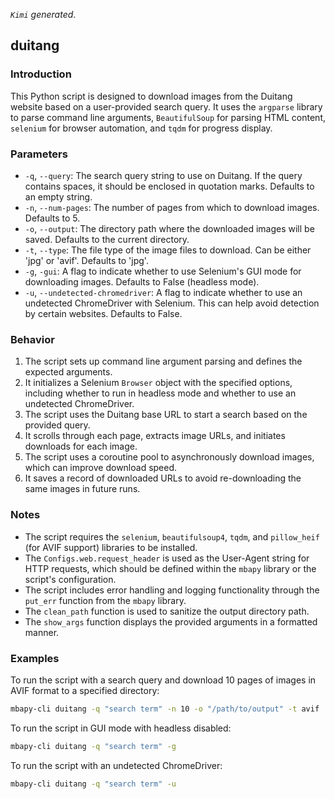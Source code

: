 
*`Kimi` generated*.

## duitang
### Introduction
This Python script is designed to download images from the Duitang website based on a user-provided search query. It uses the `argparse` library to parse command line arguments, `BeautifulSoup` for parsing HTML content, `selenium` for browser automation, and `tqdm` for progress display.

### Parameters
- `-q`, `--query`: The search query string to use on Duitang. If the query contains spaces, it should be enclosed in quotation marks. Defaults to an empty string.
- `-n`, `--num-pages`: The number of pages from which to download images. Defaults to 5.
- `-o`, `--output`: The directory path where the downloaded images will be saved. Defaults to the current directory.
- `-t`, `--type`: The file type of the image files to download. Can be either 'jpg' or 'avif'. Defaults to 'jpg'.
- `-g`, `-gui`: A flag to indicate whether to use Selenium's GUI mode for downloading images. Defaults to False (headless mode).
- `-u`, `--undetected-chromedriver`: A flag to indicate whether to use an undetected ChromeDriver with Selenium. This can help avoid detection by certain websites. Defaults to False.

### Behavior
1. The script sets up command line argument parsing and defines the expected arguments.
2. It initializes a Selenium `Browser` object with the specified options, including whether to run in headless mode and whether to use an undetected ChromeDriver.
3. The script uses the Duitang base URL to start a search based on the provided query.
4. It scrolls through each page, extracts image URLs, and initiates downloads for each image.
5. The script uses a coroutine pool to asynchronously download images, which can improve download speed.
6. It saves a record of downloaded URLs to avoid re-downloading the same images in future runs.

### Notes
- The script requires the `selenium`, `beautifulsoup4`, `tqdm`, and `pillow_heif` (for AVIF support) libraries to be installed.
- The `Configs.web.request_header` is used as the User-Agent string for HTTP requests, which should be defined within the `mbapy` library or the script's configuration.
- The script includes error handling and logging functionality through the `put_err` function from the `mbapy` library.
- The `clean_path` function is used to sanitize the output directory path.
- The `show_args` function displays the provided arguments in a formatted manner.

### Examples
To run the script with a search query and download 10 pages of images in AVIF format to a specified directory:
```bash
mbapy-cli duitang -q "search term" -n 10 -o "/path/to/output" -t avif
```

To run the script in GUI mode with headless disabled:
```bash
mbapy-cli duitang -q "search term" -g
```

To run the script with an undetected ChromeDriver:
```bash
mbapy-cli duitang -q "search term" -u
```